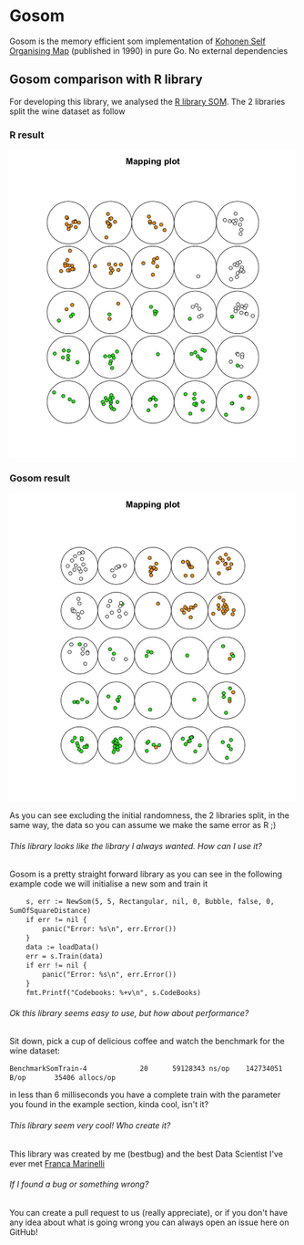 # Gosom

Gosom is the memory efficient som implementation of [Kohonen Self Organising Map](https://ieeexplore.ieee.org/document/682362) (published in 1990) in pure Go. No external dependencies

## Gosom comparison with R library

For developing this library, we analysed the [R library SOM](https://cran.r-project.org/web/packages/kohonen/index.html). The 2 libraries split the wine dataset as follow

### R result

![r](/images/r.jpg)

### Gosom result

![r](/images/gosom.jpg)

As you can see excluding the initial randomness, the 2 libraries split, in the same way, the data so you can assume we make the same error as R ;)

###### This library looks like the library I always wanted. How can I use it?

Gosom is a pretty straight forward library as you can see in the following example code we will initialise a new som and train it

``` Golang
    s, err := NewSom(5, 5, Rectangular, nil, 0, Bubble, false, 0, SumOfSquareDistance)
    if err != nil {
        panic("Error: %s\n", err.Error())
    }
    data := loadData()
    err = s.Train(data)
    if err != nil {
        panic("Error: %s\n", err.Error())
    }
    fmt.Printf("Codebooks: %+v\n", s.CodeBooks)
```

###### Ok this library seems easy to use, but how about performance?

Sit down, pick a cup of delicious coffee and watch the benchmark for the wine dataset:

``` Text
BenchmarkSomTrain-4             20      59128343 ns/op    142734051 B/op       35406 allocs/op
```

in less than 6 milliseconds you have a complete train with the parameter you found in the example section, kinda cool, isn't it?

###### This library seem very cool! Who create it?
This library was created by me (bestbug) and the best Data Scientist I've ever met [Franca Marinelli](https://www.linkedin.com/in/franca-marinelli-30b086126/ "Franca Marinelli")

###### If I found a bug or something wrong?
You can create a pull request to us (really appreciate), or if you don't have any idea about what is going wrong you can always open an issue here on GitHub!